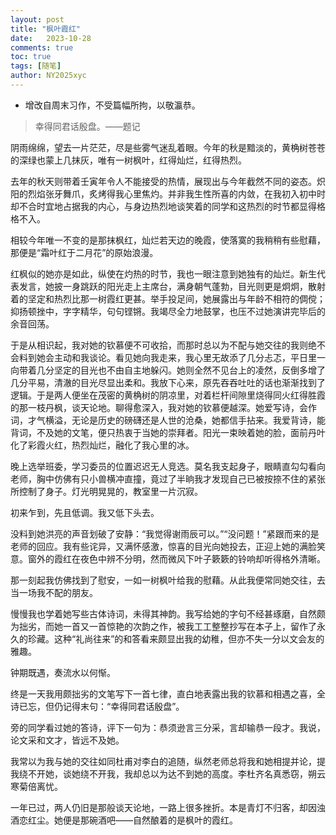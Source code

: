 ```yaml
---
layout: post
title: "枫叶霞红"
date:   2023-10-28
comments: true
toc: true
tags: [随笔]
author: NY2025xyc
---
```


* 增改自周末习作，不受篇幅所拘，以敬瀛恭。

> 幸得同君话殷盘。——题记

阴雨绵绵，望去一片茫茫，尽是些雾气迷乱着眼。今年的秋是黯淡的，黄桷树苍苍的深绿也蒙上几抹灰，唯有一树枫叶，红得灿烂，红得热烈。

去年的秋天则带着壬寅年令人不能接受的热情，展现出与今年截然不同的姿态。炽阳的烈焰张牙舞爪，炙烤得我心里焦灼。并非我生性所喜的内敛，在我初入初中时却不合时宜地占据我的内心，与身边热烈地谈笑着的同学和这热烈的时节都显得格格不入。

相较今年唯一不变的是那抹枫红，灿烂若天边的晚霞，使落寞的我稍稍有些慰藉，那便是“霜叶红于二月花”的原始浪漫。

红枫似的她亦是如此，纵使在灼热的时节，我也一眼注意到她独有的灿烂。新生代表发言，她披一身跳跃的阳光走上主席台，满身朝气蓬勃，目光则更是炯炯，散射着的坚定和热烈比那一树霞红更甚。举手投足间，她展露出与年龄不相符的倜傥；抑扬顿挫中，字字精华，句句铿锵。我竭尽全力地鼓掌，也压不过她演讲完毕后的余音回荡。

于是从相识起，我对她的钦慕便不可收拾，而那时总以为不配与她交往的我则绝不会料到她会主动和我谈论。看见她向我走来，我心里无故添了几分忐忑，平日里一向带着几分坚定的目光也不由自主地躲闪。她则全然不见台上的凌然，反倒多增了几分平易，清澈的目光尽显出柔和。我放下心来，原先吞吞吐吐的话也渐渐找到了逻辑。于是两人便坐在茂密的黄桷树的阴凉里，对着栏杆间隙里烧得同火红得胜霞的那一枝丹枫，谈天论地。聊得愈深入，我对她的钦慕便越深。她爱写诗，会作词，才气横溢，无论是历史的磅礴还是人世的沧桑，她都信手拈来。我爱背诗，能背词，不及她的文笔，便只热衷于当她的崇拜者。阳光一束映着她的脸，面前丹叶化了彩霞火红，热烈灿烂，融化了我心里的冰。

晚上选举班委，学习委员的位置迟迟无人竞选。莫名我支起身子，眼睛直勾勾看向老师，胸中仿佛有只小兽横冲直撞，竟过了半晌我才发现自己已被按捺不住的紧张所控制了身子。灯光明晃晃的，教室里一片沉寂。

初来乍到，先且低调。我又低下头去。

没料到她洪亮的声音划破了安静：“我觉得谢雨辰可以。”“没问题！”紧跟而来的是老师的回应。我有些诧异，又满怀感激，惊喜的目光向她投去，正迎上她的满脸笑意。窗外的霞红在夜色中辨不分明，然而微风下叶子簌簌的铃响却听得格外清晰。

那一刻起我仿佛找到了慰安，一如一树枫叶给我的慰藉。从此我便常同她交往，去当一场我不配的朋友。

慢慢我也学着她写些古体诗词，未得其神韵。我写给她的字句不经甚琢磨，自然颇为拙劣，而她一首又一首惊艳的次韵之作，被我工工整整抄写在本子上，留作了永久的珍藏。这种“礼尚往来”的和答看来颇显出我的幼稚，但亦不失一分以文会友的雅趣。

钟期既遇，奏流水以何惭。

终是一天我用颇拙劣的文笔写下一首七律，直白地表露出我的钦慕和相遇之喜，全诗已忘，但仍记得末句：“幸得同君话殷盘”。

旁的同学看过她的答诗，评下一句为：恭须逊言三分采，言却输恭一段才。我说，论文采和文才，皆远不及她。

我常以为我与她的交往如同杜甫对李白的追随，纵然老师总将我和她相提并论，提我绕不开她，谈她绕不开我，我却总以为达不到她的高度。李杜齐名真悉窃，朔云寒菊倍离忧。

一年已过，两人仍旧是那般谈天论地，一路上很多挫折。本是青灯不归客，却因浊酒恋红尘。她便是那碗酒吧——自然酿着的是枫叶的霞红。
